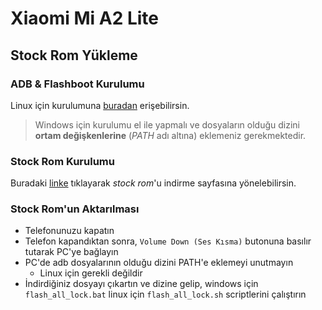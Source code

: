 # Xiaomi Mi A2 Lite

## Stock Rom Yükleme

### ADB & Flashboot Kurulumu

Linux için kurulumuna [buradan](../%C4%B0%C5%9Fletim%20Sistemi%20Notlar%C4%B1%2FLinux%20Notlar%C4%B1.md) erişebilirsin.

> Windows için kurulumu el ile yapmalı ve dosyaların olduğu dizini **ortam değişkenlerine** (*PATH* adı altına) eklemeniz gerekmektedir.

### Stock Rom Kurulumu

Buradaki [linke](https://en.miui.com/download-354.html) tıklayarak *stock rom*'u indirme sayfasına yönelebilirsin.

### Stock Rom'un Aktarılması

- Telefonunuzu kapatın
- Telefon kapandıktan sonra, `Volume Down (Ses Kısma)` butonuna basılır tutarak PC'ye bağlayın
- PC'de adb dosyalarının olduğu dizini PATH'e eklemeyi unutmayın
  - Linux için gerekli değildir
- İndirdiğiniz dosyayı çıkartın ve dizine gelip, windows için `flash_all_lock.bat` linux için `flash_all_lock.sh` scriptlerini çalıştırın